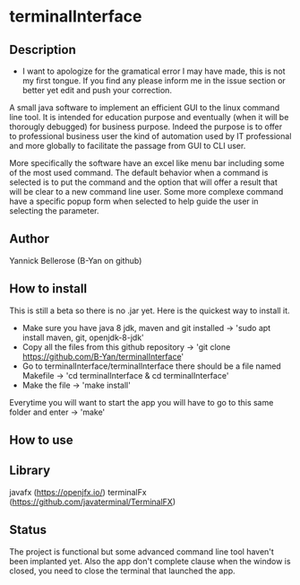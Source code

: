 # terminalInterface

## Description

- I want to apologize for the gramatical error I may have made, this is not my first tongue. If you find any please inform me in the issue section or better yet edit and push your correction.

A small java software to implement an efficient GUI to the linux command line tool. It is intended for education purpose and eventually (when it will be thorougly debugged) for business purpose. Indeed the purpose is to offer to professional business user the kind of automation used by IT professional and more globally to facilitate the passage from GUI to CLI user.

More specifically the software have an excel like menu bar including some of the most used command. The default behavior when a command is selected is to put the command and the option that will offer a result that will be clear to a new command line user. Some more complexe command have a specific popup form when selected to help guide the user in selecting the parameter.

## Author

Yannick Bellerose (B-Yan on github)

## How to install 

This is still a beta so there is no .jar yet. Here is the quickest way to install it.

- Make sure you have java 8 jdk, maven and git installed -> 'sudo apt install maven, git, openjdk-8-jdk'
- Copy all the files from this github repository -> 'git clone https://github.com/B-Yan/terminalInterface'
- Go to terminalInterface/terminalInterface there should be a file named Makefile -> 'cd terminalInterface & cd terminalInterface'
- Make the file -> 'make install'

Everytime you will want to start the app you will have to go to this same folder and enter -> 'make'

## How to use

<example>

## Library

javafx (https://openjfx.io/)
terminalFx (https://github.com/javaterminal/TerminalFX)

## Status

The project is functional but some advanced command line tool haven't been implanted yet. Also the app don't complete clause when the window is closed, you need to close the terminal that launched the app.
